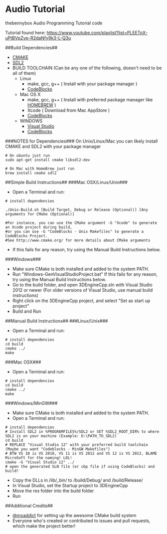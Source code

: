 Audio Tutorial
==

thebennybox Audio Programming Tutorial code

Tutorial found here: https://www.youtube.com/playlist?list=PLEETnX-uPtBVpZvp-R2daNfy9k3-L-Q3u

##Build Dependencies##
- [CMAKE](http://www.cmake.org/)
- [SDL2](http://www.libsdl.org/)
- BUILD TOOLCHAIN (Can be any one of the following, doesn't need to be all of them)
	- Linux
		- make, gcc, g++ ( Install with your package manager )
		- [CodeBlocks](http://www.codeblocks.org/)
	- Mac OS X
		- make, gcc, g++ ( Install with preferred package manager like [HOMEBREW](http://brew.sh/) )
		- Xcode ( Download from Mac AppStore )
		- [CodeBlocks](http://www.codeblocks.org/)
	- WINDOWS
		- [Visual Studio](http://www.visualstudio.com/)
		- [CodeBlocks](http://www.codeblocks.org/)

###NOTES for Dependencies###
On Unix/Linux/Mac you can likely install CMAKE and SDL2 with your package manager
```shell
# On ubuntu just run
sudo apt-get install cmake libsdl2-dev

# On Mac with HomeBrew just run
brew install cmake sdl2
```

##Simple Build Instructions##
###Mac OSX/Linux/Unix###
- Open a Terminal and run:
```Shell
# install dependencies

./Unix-Build.sh [Build Target, Debug or Release (Optional)] [Any arguments for CMake (Optional)]

#For instance, you can use the CMake argument -G "Xcode" to generate an Xcode project during build,
#or you can use -G "CodeBlocks - Unix Makefiles" to generate a CodeBlocks Project.
#See http://www.cmake.org/ for more details about CMake arguments
```
- If this fails for any reason, try using the Manual Build Instructions below.

###Windows###
- Make sure CMake is both installed and added to the system PATH.
- Run "Windows-GenVisualStudioProject.bat" If this fails for any reason, try using the Manual Build Instructions below.
- Go to the build folder, and open 3DEngineCpp.sln with Visual Studio 2012 or newer (For older versions of Visual Studio, use manual build instructions)
- Right click on the 3DEngineCpp project, and select "Set as start up project"
- Build and Run

##Manual Build Instructions##
###Linux/Unix###
- Open a Terminal and run:
```Shell
# install dependencies
cd build
cmake ../
make
```

###Mac OSX###
- Open a Terminal and run:
```Shell
# install dependencies
cd build
cmake ../
make
```

###Windows/MinGW###
- Make sure CMake is both installed and added to the system PATH.
- Open a Terminal and run:
```Shell
# install dependencies
# Install SDL2 in %PROGRAMFILES%/SDL2 or SET %SDL2_ROOT_DIR% to where SDL2 is on your machine (Example: D:\PATH_TO_SDL2)
cd build
# REPLACE "Visual Studio 12" with your preferred build toolchain (Maybe you want "Codeblocks - MinGW Makefiles")
# BTW VS 10 is VS 2010, VS 11 is VS 2012 and VS 12 is VS 2013, BLAME MicroSoft for the naming! LOL! 
cmake -G "Visual Studio 12" ../
# open the generated SLN file (or cbp file if using CodeBlocks) and build!
```
- Copy the DLLs in /lib/_bin/ to /build/Debug/ and /build/Release/
- In Visual Studio, set the Startup project to 3DEngineCpp
- Move the res folder into the build folder
- Run

##Additional Credits##
- [@mxaddict](https://github.com/mxaddict) for setting up the awesome CMake build system
- Everyone who's created or contributed to issues and pull requests, which make the project better!
